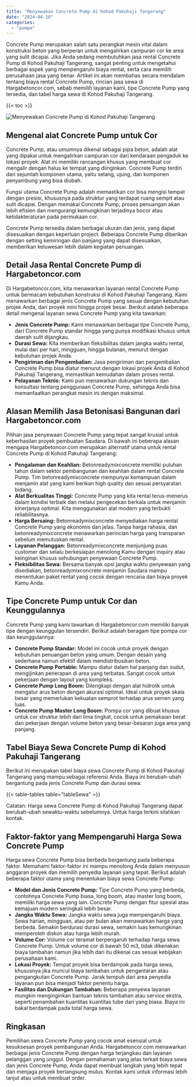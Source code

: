 ```yaml
---
title: "Menyewakan Concrete Pump di Kohod Pakuhaji Tangerang"
date: "2024-04-10"
categories: 
  - "pompa"
---
```




Concrete Pump merupakan salah satu perangkat mesin vital dalam konstruksi beton yang berperan untuk mengalirkan campuran cor ke area yang sulit dicapai. Jika Anda sedang membutuhkan jasa rental Concrete Pump di Kohod Pakuhaji Tangerang, sangat penting untuk mengetahui berbagai aspek yang mempengaruhi biaya rental, serta cara memilih perusahaan jasa yang benar. Artikel ini akan membahas secara mendalam tentang biaya rental Concrete Pump, rincian jasa sewa di Hargabetoncor.com, sebab memilih layanan kami, tipe Concrete Pump yang tersedia, dan tabel harga sewa di Kohod Pakuhaji Tangerang.

{{< toc >}}

![Menyewakan Concrete Pump di Kohod Pakuhaji Tangerang](https://hargareadymixid.github.io/pompa/concrete-pump%20(14).png)

## Mengenal alat Concrete Pump untuk Cor

Concrete Pump, atau umumnya dikenal sebagai pipa beton, adalah alat yang dipakai untuk mengalirkan campuran cor dari kendaraan pengaduk ke lokasi proyek. Alat ini memiliki rancangan khusus yang membuat cor mengalir dengan halus ke tempat yang diinginkan. Concrete Pump terdiri dari sejumlah komponen utama, yaitu selang, ujung, dan komponen penyambung yang bisa diubah.

Fungsi utama Concrete Pump adalah memastikan cor bisa mengisi tempat dengan presisi, khususnya pada struktur yang terdapat ruang sempit atau sulit dicapai. Dengan memakai Concrete Pump, proses penuangan akan lebih efisien dan mengurangi kemungkinan terjadinya bocor atau ketidakteraturan pada permukaan cor.

Concrete Pump tersedia dalam berbagai ukuran dan jenis, yang dapat disesuaikan dengan keperluan project. Beberapa Concrete Pump diberikan dengan setting kemiringan dan panjang yang dapat disesuaikan, memberikan keluwesan lebih dalam kegiatan penuangan.

## Detail Jasa Rental Concrete Pump di Hargabetoncor.com

Di Hargabetoncor.com, kita menawarkan layanan rental Concrete Pump untuk bermacam kebutuhan konstruksi di Kohod Pakuhaji Tangerang. Kami menawarkan berbagai jenis Concrete Pump yang sesuai dengan kebutuhan projek Anda, dari proyek mini hingga projek besar. Berikut adalah beberapa detail mengenai layanan sewa Concrete Pump yang kita tawarkan:

- **Jenis Concrete Pump:** Kami menawarkan berbagai tipe Concrete Pump, dari Concrete Pump standar hingga yang punya modifikasi khusus untuk daerah sulit dijangkau.
- **Durasi Sewa:** Kita memberikan fleksibilitas dalam jangka waktu rental, mulai dari per hari, mingguan, hingga bulanan, menurut dengan kebutuhan projek Anda.
- **Pengiriman dan Pengembalian:** Jasa pengiriman dan pengembalian Concrete Pump bisa diatur menurut dengan lokasi projek Anda di Kohod Pakuhaji Tangerang, memastikan kemudahan dalam proses rental.
- **Pelayanan Teknis:** Kami pun menawarkan dukungan teknis dan konsultasi tentang penggunaan Concrete Pump, sehingga Anda bisa memanfaatkan perangkat mesin ini dengan maksimal.

## Alasan Memilih Jasa Betonisasi Bangunan dari Hargabetoncor.com

Pilihan jasa penyewaan Concrete Pump yang tepat sangat krusial untuk keberhasilan proyek pembuatan Saudara. Di bawah ini beberapa alasan mengapa Hargabetoncor.com merupakan alternatif utama untuk rental Concrete Pump di Kohod Pakuhaji Tangerang:

- **Pengalaman dan Keahlian:** Betonreadymixconcrete memiliki puluhan tahun dalam sektor pembangunan dan keahlian dalam rental Concrete Pump. Tim betonreadymixconcrete mempunyai kemampuan dalam menjamin alat yang kami berikan high quality dan sesuai persyaratan bidang.
- **Alat Berkualitas Tinggi:** Concrete Pump yang kita rental terus-menerus dalam kondisi terbaik dan melalui pengecekan berkala untuk menjamin kinerjanya optimal. Kita menggunakan alat modern yang terbukti reliabilitasnya.
- **Harga Bersaing:** Betonreadymixconcrete menyediakan harga rental Concrete Pump yang ekonomis dan jelas. Tanpa harga rahasia, dan betonreadymixconcrete menawarkan perincian harga yang transparan sebelum memutuskan rental.
- **Layanan Pelanggan:** Betonreadymixconcrete menjunjung puas customer dan selalu berkesiapan menolong Kamu dengan inquiry atau keinginan khusus sehubungan penyewaan Concrete Pump.
- **Fleksibilitas Sewa:** Bersama banyak opsi jangka waktu penyewaan yang disediakan, betonreadymixconcrete menjamin Saudara mampu menentukan paket rental yang cocok dengan rencana dan biaya proyek Kamu Anda.

## Tipe Concrete Pump untuk Cor dan Keunggulannya

Concrete Pump yang kami tawarkan di Hargabetoncor.com memiliki banyak tipe dengan keunggulan tersendiri. Berikut adalah beragam tipe pompa cor dan keunggulannya:

- **Concrete Pump Standar:** Model ini cocok untuk proyek dengan kebutuhan penuangan beton yang umum. Dengan desain yang sederhana namun efektif dalam mendistribusikan beton.
- **Concrete Pump Portable:** Mampu diatur dalam hal panjang dan sudut, mengijinkan penerapan di area yang terbatas. Sangat cocok untuk pekerjaan dengan layout yang kompleks.
- **Concrete Pump Long Boom:** Dilengkapi dengan alat hidrolik untuk mengatur arus beton dengan akurasi optimal. Ideal untuk proyek skala besar yang memerlukan kekuatan semprot terhadap arus semen yang luas.
- **Concrete Pump Master Long Boom:** Pompa cor yang dibuat khusus untuk cor struktur lebih dari lima tingkat, cocok untuk pemakaian berat dan pekerjaan dengan volume beton yang besar-besaran juga area yang panjang.

## Tabel Biaya Sewa Concrete Pump di Kohod Pakuhaji Tangerang

Berikut ini merupakan tabel biaya sewa Concrete Pump di Kohod Pakuhaji Tangerang yang mampu sebagai referensi Anda. Biaya ini berubah-ubah bergantung pada jenis Concrete Pump dan durasi sewa:

{{< table-tables table="tableSewa" >}}

Catatan: Harga sewa Concrete Pump di Kohod Pakuhaji Tangerang dapat berubah-ubah sewaktu-waktu sebelumnya. Untuk harga terkini silahkan kontak.

## Faktor-faktor yang Mempengaruhi Harga Sewa Concrete Pump

Harga sewa Concrete Pump bisa berbeda bergantung pada beberapa faktor. Memahami faktor-faktor ini mampu menolong Anda dalam menyusun anggaran proyek dan memilih penyedia layanan yang tepat. Berikut adalah beberapa faktor utama yang menentukan biaya sewa Concrete Pump:

- **Model dan Jenis Concrete Pump:** Tipe Concrete Pump yang berbeda, contohnya Concrete Pump biasa, long boom, atau master long boom, memiliki harga sewa yang lain. Concrete Pump dengan fitur spesial atau kemajuan modern seringkali lebih besar.
- **Jangka Waktu Sewa:** Jangka waktu sewa juga mempengaruhi biaya. Sewa harian, mingguan, atau per bulan akan menawarkan harga yang berbeda. Semakin berdurasi durasi sewa, semakin luas kemungkinan memperoleh diskon atau harga lebih murah.
- **Volume Cor:** Volume cor teramat berpengaruh terhadap harga sewa Concrete Pump. Untuk volume cor di bawah 50 m3, tidak dikenakan biaya tambahan namun jika lebih dari itu dikenai cas sesuai kebijakan perusahaan kami.
- **Lokasi Proyek:** Tempat proyek bisa berdampak pada harga sewa, khususnya jika muncul biaya tambahan untuk pengantaran atau pengangkutan Concrete Pump. Jarak tempuh dari area penyedia layanan pun bisa menjadi faktor penentu harga.
- **Fasilitas dan Dukungan Tambahan:** Beberapa penyewa layanan mungkin menginginkan bantuan teknis tambahan atau service ekstra, seperti penambahan kuantitas kuantitas tube dari yang biasa. Biaya ini bakal berdampak pada total harga sewa.

## Ringkasan

Pemilihan sewa Concrete Pump yang cocok amat esensial untuk kesuksesan proyek pembangunan Anda. Hargabetoncor.com menawarkan berbagai jenis Concrete Pump dengan harga terjangkau dan layanan pelanggan yang unggul. Dengan pemahaman yang jelas terkait biaya sewa dan jenis Concrete Pump, Anda dapat membuat langkah yang lebih tepat dan menjaga proyek berlangsung mulus. Kontak kami untuk informasi lebih lanjut atau untuk membuat order.
